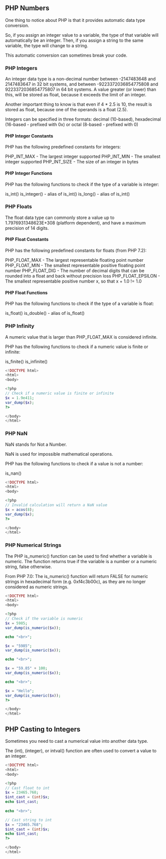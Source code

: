 ## PHP Numbers
One thing to notice about PHP is that it provides automatic data type conversion.

So, if you assign an integer value to a variable, the type of that variable will automatically be an integer. Then, if you assign a string to the same variable, the type will change to a string.

This automatic conversion can sometimes break your code.

### PHP Integers

An integer data type is a non-decimal number between -2147483648 and 2147483647 in 32 bit systems, and between -9223372036854775808 and 9223372036854775807 in 64 bit systems. A value greater (or lower) than this, will be stored as float, because it exceeds the limit of an integer.

Another important thing to know is that even if 4 * 2.5 is 10, the result is stored as float, because one of the operands is a float (2.5).

Integers can be specified in three formats: decimal (10-based), hexadecimal (16-based - prefixed with 0x) or octal (8-based - prefixed with 0)

#### PHP Integer Constants
PHP has the following predefined constants for integers:

PHP_INT_MAX - The largest integer supported
PHP_INT_MIN - The smallest integer supported
PHP_INT_SIZE -  The size of an integer in bytes

#### PHP Integer Functions

PHP has the following functions to check if the type of a variable is integer:

is_int()
is_integer() - alias of is_int()
is_long() - alias of is_int()

### PHP Floats

The float data type can commonly store a value up to 1.7976931348623E+308 (platform dependent), and have a maximum precision of 14 digits.

#### PHP Float Constants

PHP has the following predefined constants for floats (from PHP 7.2):

PHP_FLOAT_MAX - The largest representable floating point number
PHP_FLOAT_MIN - The smallest representable positive floating point number
PHP_FLOAT_DIG - The number of decimal digits that can be rounded into a float and back without precision loss
PHP_FLOAT_EPSILON - The smallest representable positive number x, so that x + 1.0 != 1.0

#### PHP Float Functions

PHP has the following functions to check if the type of a variable is float:

is_float()
is_double() - alias of is_float()

### PHP Infinity
A numeric value that is larger than PHP_FLOAT_MAX is considered infinite.

PHP has the following functions to check if a numeric value is finite or infinite:

is_finite()
is_infinite()

``` php
<!DOCTYPE html>
<html>
<body>

<?php
// Check if a numeric value is finite or infinite 
$x = 1.9e411;
var_dump($x);
?>  

</body>
</html>
```

### PHP NaN
NaN stands for Not a Number.

NaN is used for impossible mathematical operations.

PHP has the following functions to check if a value is not a number:

is_nan()

``` php
<!DOCTYPE html>
<html>
<body>

<?php
// Invalid calculation will return a NaN value
$x = acos(8);
var_dump($x);
?>  

</body>
</html>
```

### PHP Numerical Strings

The PHP is_numeric() function can be used to find whether a variable is numeric. The function returns true if the variable is a number or a numeric string, false otherwise.

From PHP 7.0: The is_numeric() function will return FALSE for numeric strings in hexadecimal form (e.g. 0xf4c3b00c), as they are no longer considered as numeric strings.

``` php
<!DOCTYPE html>
<html>
<body>

<?php
// Check if the variable is numeric   
$x = 5985;
var_dump(is_numeric($x));

echo "<br>";

$x = "5985";
var_dump(is_numeric($x));

echo "<br>";

$x = "59.85" + 100;
var_dump(is_numeric($x));

echo "<br>";

$x = "Hello";
var_dump(is_numeric($x));
?>  

</body>
</html>
```

## PHP Casting to Integers

Sometimes you need to cast a numerical value into another data type.

The (int), (integer), or intval() function are often used to convert a value to an integer.

``` php
<!DOCTYPE html>
<html>
<body>

<?php
// Cast float to int 
$x = 23465.768;
$int_cast = (int)$x;
echo $int_cast;
  
echo "<br>";

// Cast string to int
$x = "23465.768";
$int_cast = (int)$x;
echo $int_cast;
?>  

</body>
</html>
```